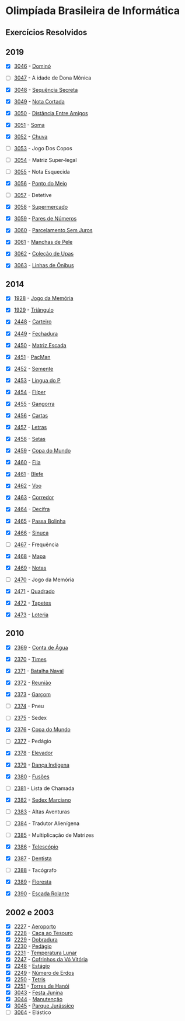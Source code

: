 # Olimpíada Brasileira de Informática
## Exercícios Resolvidos

## 2019

- [x]  [3046](https://www.beecrowd.com.br/repository/UOJ_3046.html) - [Dominó](https://github.com/MilenaBMaciel/Questoes-OBI/blob/main/2019/3046domino.cpp)
- [ ]  [3047](https://www.beecrowd.com.br/repository/UOJ_3047.html) - A idade de Dona Mônica
- [x]  [3048](https://www.beecrowd.com.br/repository/UOJ_3048.html) - [Sequência Secreta](https://github.com/MilenaBMaciel/Questoes-OBI/blob/main/2019/3048sequenciaSecreta.cpp)
- [x]  [3049](https://www.beecrowd.com.br/repository/UOJ_3049.html) - [Nota Cortada](https://github.com/MilenaBMaciel/Questoes-OBI/blob/main/2019/3049notaCortada.cpp)
- [x]  [3050](https://www.beecrowd.com.br/repository/UOJ_3050.html) - [Distância Entre Amigos](https://github.com/MilenaBMaciel/Questoes-OBI/blob/main/2019/3050distanciaEntreAmigos.cpp)
- [x]  [3051](https://www.beecrowd.com.br/repository/UOJ_3051.html) - [Soma](https://github.com/MilenaBMaciel/Questoes-OBI/blob/main/2019/3051soma.cpp)
- [x]  [3052](https://www.beecrowd.com.br/repository/UOJ_3052.html) - [Chuva](https://github.com/MilenaBMaciel/Questoes-OBI/blob/main/2019/3052chuva.cpp)
- [ ]  [3053](https://www.beecrowd.com.br/repository/UOJ_3053.html) - Jogo Dos Copos
- [ ]  [3054](https://www.beecrowd.com.br/repository/UOJ_3054.html) - Matriz Super-legal
- [ ]  [3055](https://www.beecrowd.com.br/repository/UOJ_3055.html) - Nota Esquecida
- [x]  [3056](https://www.beecrowd.com.br/repository/UOJ_3056.html) - [Ponto do Meio](https://github.com/MilenaBMaciel/Questoes-OBI/blob/main/2019/3056pontoDoMeio.cpp)
- [ ]  [3057](https://www.beecrowd.com.br/repository/UOJ_3057.html) - Detetive
- [x]  [3058](https://www.beecrowd.com.br/repository/UOJ_3058.html) - [Supermercado](https://github.com/MilenaBMaciel/Questoes-OBI/blob/main/2019/3058supermercado.cpp)
- [x]  [3059](https://www.beecrowd.com.br/repository/UOJ_3059.html) - [Pares de Números](https://github.com/MilenaBMaciel/Questoes-OBI/blob/main/2019/3059paresDeNumeros.cpp)
- [x]  [3060](https://www.beecrowd.com.br/repository/UOJ_3060.html) - [Parcelamento Sem Juros](https://github.com/MilenaBMaciel/Questoes-OBI/blob/main/2019/3060parcelamentoSemJuros.cpp)
- [x]  [3061](https://www.beecrowd.com.br/repository/UOJ_3061.html) - [Manchas de Pele](https://github.com/MilenaBMaciel/Questoes-OBI/blob/main/2019/3061manchasDePele.cpp)
- [x]  [3062](https://www.beecrowd.com.br/repository/UOJ_3062.html) - [Coleção de Upas](https://github.com/MilenaBMaciel/Questoes-OBI/blob/main/2019/3062upas.cpp)
- [x]  [3063](https://www.beecrowd.com.br/repository/UOJ_3063.html) - [Linhas de Ônibus](https://github.com/MilenaBMaciel/Questoes-OBI/blob/main/2019/3063linhasDeOnibus.cpp)


## 2014

- [x]  [1928](https://www.beecrowd.com.br/repository/UOJ_1928.html) - [Jogo da Memória](https://github.com/MilenaBMaciel/Questoes-OBI/blob/main/2014/1928jogoDaMemoria.cpp)
- [x]  [1929](https://www.beecrowd.com.br/repository/UOJ_1929.html) - [Triângulo](https://github.com/MilenaBMaciel/Questoes-OBI/blob/main/2014/1929triangulos.cpp)
- [x]  [2448](https://www.beecrowd.com.br/repository/UOJ_2448.html) - [Carteiro](https://github.com/MilenaBMaciel/Questoes-OBI/blob/main/2014/2448carteiro.cpp)
- [x]  [2449](https://www.beecrowd.com.br/repository/UOJ_2449.html) - [Fechadura](https://github.com/MilenaBMaciel/Questoes-OBI/blob/main/2014/2449fechadura.cpp)
- [x]  [2450](https://www.beecrowd.com.br/repository/UOJ_2450.html) - [Matriz Escada](https://github.com/MilenaBMaciel/Questoes-OBI/blob/main/2014/2450matrizEscada.cpp)
- [x]  [2451](https://www.beecrowd.com.br/repository/UOJ_2451.html) - [PacMan](https://github.com/MilenaBMaciel/Questoes-OBI/blob/main/2014/2451pacman.cpp)
- [x]  [2452](https://www.beecrowd.com.br/repository/UOJ_2452.html) - [Semente](https://github.com/MilenaBMaciel/Questoes-OBI/blob/main/2014/2452semente.cpp)
- [x]  [2453](https://www.beecrowd.com.br/repository/UOJ_2453.html) - [Língua do P](https://github.com/MilenaBMaciel/Questoes-OBI/blob/main/2014/2453linguaP.cpp)
- [x]  [2454](https://www.beecrowd.com.br/repository/UOJ_2454.html) - [Flíper](https://github.com/MilenaBMaciel/Questoes-OBI/blob/main/2014/2454fliper.cpp)
- [x]  [2455](https://www.beecrowd.com.br/repository/UOJ_2455.html) - [Gangorra](https://github.com/MilenaBMaciel/Questoes-OBI/blob/main/2014/2455gangorra.cpp)
- [x]  [2456](https://www.beecrowd.com.br/repository/UOJ_2456.html) - [Cartas](https://github.com/MilenaBMaciel/Questoes-OBI/blob/main/2014/2456cartas.cpp)
- [x]  [2457](https://www.beecrowd.com.br/repository/UOJ_2457.html) - [Letras](https://github.com/MilenaBMaciel/Questoes-OBI/blob/main/2014/2457letras.cpp)
- [x]  [2458](https://www.beecrowd.com.br/repository/UOJ_2458.html) - [Setas](https://github.com/MilenaBMaciel/Questoes-OBI/blob/main/2014/2458setas.cpp)
- [x]  [2459](https://www.beecrowd.com.br/repository/UOJ_2459.html) - [Copa do Mundo](https://github.com/MilenaBMaciel/Questoes-OBI/blob/main/2014/2459copaDoMundo.cpp)
- [x]  [2460](https://www.beecrowd.com.br/repository/UOJ_2460.html) - [Fila](https://github.com/MilenaBMaciel/Questoes-OBI/blob/main/2014/2460fila.cpp)
- [x]  [2461](https://www.beecrowd.com.br/repository/UOJ_2461.html) - [Blefe](https://github.com/MilenaBMaciel/Questoes-OBI/blob/main/2014/2461blefe.cpp)
- [x]  [2462](https://www.beecrowd.com.br/repository/UOJ_2462.html) - [Voo](https://github.com/MilenaBMaciel/Questoes-OBI/blob/main/2014/2462voo.cpp)
- [x]  [2463](https://www.beecrowd.com.br/repository/UOJ_2463.html) - [Corredor](https://github.com/MilenaBMaciel/Questoes-OBI/blob/main/2014/2463corredor.cpp)
- [x]  [2464](https://www.beecrowd.com.br/repository/UOJ_2464.html) - [Decifra](https://github.com/MilenaBMaciel/Questoes-OBI/blob/main/2014/2464decifra.cpp)
- [x]  [2465](https://www.beecrowd.com.br/repository/UOJ_2465.html) - [Passa Bolinha](https://github.com/MilenaBMaciel/Questoes-OBI/blob/main/2014/2465passaBolinha.cpp)
- [x]  [2466](https://www.beecrowd.com.br/repository/UOJ_2466.html) - [Sinuca](https://github.com/MilenaBMaciel/Questoes-OBI/blob/main/2014/2466sinuca.cpp)
- [ ]  [2467](https://www.beecrowd.com.br/repository/UOJ_2467.html) - Frequência
- [x]  [2468](https://www.beecrowd.com.br/repository/UOJ_2468.html) - [Mapa](https://github.com/MilenaBMaciel/Questoes-OBI/blob/main/2014/2468mapa.cpp)
- [x]  [2469](https://www.beecrowd.com.br/repository/UOJ_2469.html) - [Notas](https://github.com/MilenaBMaciel/Questoes-OBI/blob/main/2014/2469notas.cpp)
- [ ]  [2470](https://www.beecrowd.com.br/repository/UOJ_2470.html) - Jogo da Memória
- [x]  [2471](https://www.beecrowd.com.br/repository/UOJ_2471.html) - [Quadrado](https://github.com/MilenaBMaciel/Questoes-OBI/blob/main/2014/2471quadrado.cpp)
- [x]  [2472](https://www.beecrowd.com.br/repository/UOJ_2472.html) - [Tapetes](https://github.com/MilenaBMaciel/Questoes-OBI/blob/main/2014/2472tapetes.cpp)
- [x]  [2473](https://www.beecrowd.com.br/repository/UOJ_2473.html) - [Loteria](https://github.com/MilenaBMaciel/Questoes-OBI/blob/main/2014/2473loteria.cpp)


## 2010

- [x]  [2369](https://www.beecrowd.com.br/repository/UOJ_2369.html) - [Conta de Água](https://github.com/MilenaBMaciel/Questoes-OBI/blob/main/2010/2369.cpp)
- [x]  [2370](https://www.beecrowd.com.br/repository/UOJ_2370.html) - [Times](https://github.com/MilenaBMaciel/Questoes-OBI/blob/main/2010/2370.cpp)
- [x]  [2371](https://www.beecrowd.com.br/repository/UOJ_2371.html) - [Batalha Naval](https://github.com/MilenaBMaciel/Questoes-OBI/blob/main/2010/2371.cpp)
- [x]  [2372](https://www.beecrowd.com.br/repository/UOJ_2372.html) - [Reunião](https://github.com/MilenaBMaciel/Questoes-OBI/blob/main/2010/2372.cpp)
- [x]  [2373](https://www.beecrowd.com.br/repository/UOJ_2373.html) - [Garçom](https://github.com/MilenaBMaciel/Questoes-OBI/blob/main/2010/2373.cpp)
- [ ]  [2374](https://www.beecrowd.com.br/repository/UOJ_2374.html) - Pneu
- [ ]  [2375](https://www.beecrowd.com.br/repository/UOJ_2375.html) - Sedex
- [x]  [2376](https://www.beecrowd.com.br/repository/UOJ_2376.html) - [Copa do Mundo](https://github.com/MilenaBMaciel/Questoes-OBI/blob/main/2010/2376.cpp)
- [ ]  [2377](https://www.beecrowd.com.br/repository/UOJ_2377.html) - Pedágio
- [x]  [2378](https://www.beecrowd.com.br/repository/UOJ_2378.html) - [Elevador](https://github.com/MilenaBMaciel/Questoes-OBI/blob/main/2010/2378.cpp)
- [x]  [2379](https://www.beecrowd.com.br/repository/UOJ_2379.html) - [Dança Indígena](https://github.com/MilenaBMaciel/Questoes-OBI/blob/main/2010/2379.cpp)
- [x]  [2380](https://www.beecrowd.com.br/repository/UOJ_2380.html) - [Fusões](https://github.com/MilenaBMaciel/Questoes-OBI/blob/main/2010/2380.cpp)
- [ ]  [2381](https://www.beecrowd.com.br/repository/UOJ_2381.html) - Lista de Chamada
- [x]  [2382](https://www.beecrowd.com.br/repository/UOJ_2382.html) - [Sedex Marciano](https://github.com/MilenaBMaciel/Questoes-OBI/blob/main/2010/2382.cpp)
- [ ]  [2383](https://www.beecrowd.com.br/repository/UOJ_2383.html) - Altas Aventuras
- [ ]  [2384](https://www.beecrowd.com.br/repository/UOJ_2384.html) - Tradutor Alienígena
- [ ]  [2385](https://www.beecrowd.com.br/repository/UOJ_2385.html) - Multiplicação de Matrizes
- [x]  [2386](https://www.beecrowd.com.br/repository/UOJ_2386.html) - [Telescópio](https://github.com/MilenaBMaciel/Questoes-OBI/blob/main/2010/2386.cpp)
- [x]  [2387](https://www.beecrowd.com.br/repository/UOJ_2387.html) - [Dentista](https://github.com/MilenaBMaciel/Questoes-OBI/blob/main/2010/2387.cpp)
- [ ]  [2388](https://www.beecrowd.com.br/repository/UOJ_2388.html) - Tacógrafo
- [x]  [2389](https://www.beecrowd.com.br/repository/UOJ_2389.html) - [Floresta](https://github.com/MilenaBMaciel/Questoes-OBI/blob/main/2010/2389.cpp)
- [x]  [2390](https://www.beecrowd.com.br/repository/UOJ_2390.html) - [Escada Rolante](https://github.com/MilenaBMaciel/Questoes-OBI/blob/main/2010/2390.cpp)


## 2002 e 2003

- [x]  [2227](https://www.beecrowd.com.br/repository/UOJ_2227.html) - [Aeroporto](https://github.com/MilenaBMaciel/Questoes-OBI/blob/main/2002%20e%202003/2227aeroporto.cpp)
- [x]  [2228](https://www.beecrowd.com.br/repository/UOJ_2228.html) - [Caça ao Tesouro](https://github.com/MilenaBMaciel/Questoes-OBI/blob/main/2002%20e%202003/2228tesouro.cpp)
- [x]  [2229](https://www.beecrowd.com.br/repository/UOJ_2229.html) - [Dobradura](https://github.com/MilenaBMaciel/Questoes-OBI/blob/main/2002%20e%202003/2229dobradura.cpp)
- [x]  [2230](https://www.beecrowd.com.br/repository/UOJ_2230.html) - [Pedágio](https://github.com/MilenaBMaciel/Questoes-OBI/blob/main/2002%20e%202003/2230pedagio.cpp)
- [x]  [2231](https://www.beecrowd.com.br/repository/UOJ_2231.html) - [Temperatura Lunar](https://github.com/MilenaBMaciel/Questoes-OBI/blob/main/2002%20e%202003/2231tempLunar.cpp)
- [x]  [2247](https://www.beecrowd.com.br/repository/UOJ_2247.html) - [Cofrinhos da Vó Vitória](https://github.com/MilenaBMaciel/Questoes-OBI/blob/main/2002%20e%202003/2247cofrinhos.cpp)
- [x]  [2248](https://www.beecrowd.com.br/repository/UOJ_2248.html) - [Estágio](https://github.com/MilenaBMaciel/Questoes-OBI/blob/main/2002%20e%202003/2248estagio.cpp)
- [x]  [2249](https://www.beecrowd.com.br/repository/UOJ_2249.html) - [Número de Erdos](https://github.com/MilenaBMaciel/Questoes-OBI/blob/main/2002%20e%202003/2249erdos.cpp)
- [x]  [2250](https://www.beecrowd.com.br/repository/UOJ_2250.html) - [Tetris](https://github.com/MilenaBMaciel/Questoes-OBI/blob/main/2002%20e%202003/2250tetris.cpp)
- [x]  [2251](https://www.beecrowd.com.br/repository/UOJ_2251.html) - [Torres de Hanói](https://github.com/MilenaBMaciel/Questoes-OBI/blob/main/2002%20e%202003/2251hanoi.cpp)
- [x]  [3043](https://www.beecrowd.com.br/repository/UOJ_3043.html) - [Festa Junina](https://github.com/MilenaBMaciel/Questoes-OBI/blob/main/2002%20e%202003/3043festajunina.cpp)
- [x]  [3044](https://www.beecrowd.com.br/repository/UOJ_3044.html) - [Manutenção](https://github.com/MilenaBMaciel/Questoes-OBI/blob/main/2002%20e%202003/3044manuntencao.cpp)
- [x]  [3045](https://www.beecrowd.com.br/repository/UOJ_3045.html) - [Parque Jurássico](https://github.com/MilenaBMaciel/Questoes-OBI/blob/main/2002%20e%202003/3045jurassico.cpp)
- [ ]  [3064](https://www.beecrowd.com.br/repository/UOJ_3064.html) - Elástico
